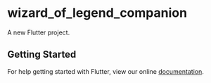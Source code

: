 # wizard_of_legend_companion

A new Flutter project.

## Getting Started

For help getting started with Flutter, view our online
[documentation](https://flutter.io/).
